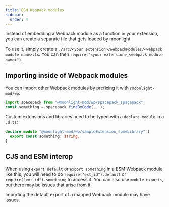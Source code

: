 ```yaml
---
title: ESM Webpack modules
sidebar:
  order: 4
---
```


Instead of embedding a Webpack module as a function in your extension, you can create a separate file that gets loaded by moonlight.

To use it, simply create a `./src/<your extension>/webpackModules/<webpack module name>.ts`. You can then `require("<your extension>_<webpack module name>")`.

## Importing inside of Webpack modules

You can import other Webpack modules by prefixing it with `@moonlight-mod/wp`:

```ts
import spacepack from "@moonlight-mod/wp/spacepack_spacepack";
const something = spacepack.findByCode(...);
```

Custom extensions and libraries need to be typed with a `declare module` in a `.d.ts`:

```ts
declare module "@moonlight-mod/wp/sampleExtension_someLibrary" {
  export const something: string;
}
```

## CJS and ESM interop

When using `export default` or `export something` in a ESM Webpack module like this, you will need to do `require("ext_id").default` or `require("ext_id").something` to access it. You can also use `module.exports`, but there may be issues that arise from it.

Importing the default export of a mapped Webpack module may have issues.
